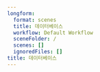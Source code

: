 ```yaml
---
longform:
  format: scenes
  title: 데이터베이스
  workflow: Default Workflow
  sceneFolder: /
  scenes: []
  ignoredFiles: []
title: 데이터베이스
---
```


